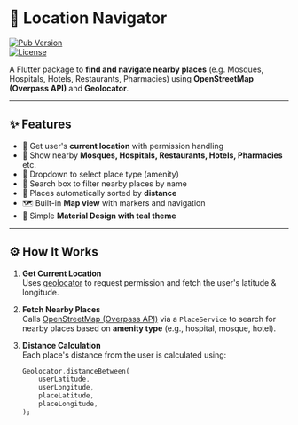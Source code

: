 # 📍 Location Navigator

[![Pub Version](https://img.shields.io/pub/v/location_navigator.svg)](https://pub.dev/packages/location_navigator)  
[![License](https://img.shields.io/github/license/Baralpartha/location_navigator)](https://github.com/Baralpartha/location_navigator/blob/main/LICENSE)

A Flutter package to **find and navigate nearby places** (e.g. Mosques, Hospitals, Hotels, Restaurants, Pharmacies) using **OpenStreetMap (Overpass API)** and **Geolocator**.

---

## ✨ Features
- 🔎 Get user's **current location** with permission handling
- 🕌 Show nearby **Mosques, Hospitals, Restaurants, Hotels, Pharmacies** etc.
- 📍 Dropdown to select place type (amenity)
- 📝 Search box to filter nearby places by name
- 📏 Places automatically sorted by **distance**
- 🗺️ Built-in **Map view** with markers and navigation
- 🎨 Simple **Material Design with teal theme**

---

## ⚙️ How It Works

1. **Get Current Location**  
   Uses [geolocator](https://pub.dev/packages/geolocator) to request permission and fetch the user's latitude & longitude.

2. **Fetch Nearby Places**  
   Calls [OpenStreetMap (Overpass API)](https://overpass-api.de/) via a `PlaceService` to search for nearby places based on **amenity type** (e.g., hospital, mosque, hotel).

3. **Distance Calculation**  
   Each place's distance from the user is calculated using:

   ```dart
   Geolocator.distanceBetween(
       userLatitude,
       userLongitude,
       placeLatitude,
       placeLongitude,
   );
